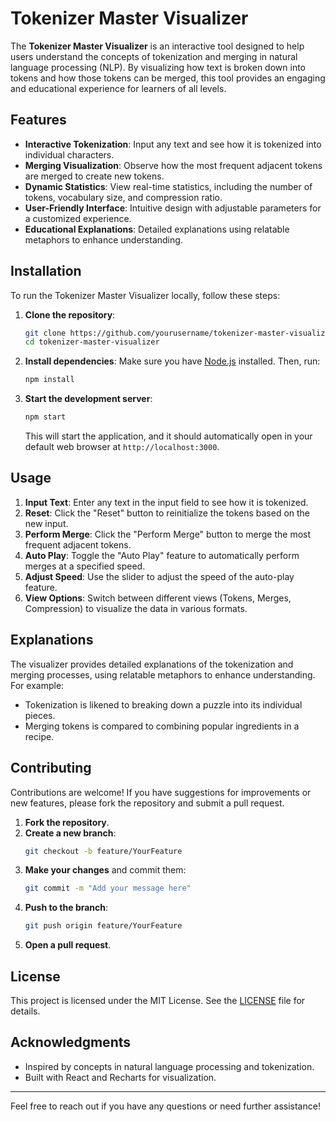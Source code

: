 # Tokenizer Master Visualizer

The **Tokenizer Master Visualizer** is an interactive tool designed to help users understand the concepts of tokenization and merging in natural language processing (NLP). By visualizing how text is broken down into tokens and how those tokens can be merged, this tool provides an engaging and educational experience for learners of all levels.

## Features

- **Interactive Tokenization**: Input any text and see how it is tokenized into individual characters.
- **Merging Visualization**: Observe how the most frequent adjacent tokens are merged to create new tokens.
- **Dynamic Statistics**: View real-time statistics, including the number of tokens, vocabulary size, and compression ratio.
- **User-Friendly Interface**: Intuitive design with adjustable parameters for a customized experience.
- **Educational Explanations**: Detailed explanations using relatable metaphors to enhance understanding.

## Installation

To run the Tokenizer Master Visualizer locally, follow these steps:

1. **Clone the repository**:
   ```bash
   git clone https://github.com/yourusername/tokenizer-master-visualizer.git
   cd tokenizer-master-visualizer
   ```

2. **Install dependencies**:
   Make sure you have [Node.js](https://nodejs.org/) installed. Then, run:
   ```bash
   npm install
   ```

3. **Start the development server**:
   ```bash
   npm start
   ```

   This will start the application, and it should automatically open in your default web browser at `http://localhost:3000`.

## Usage

1. **Input Text**: Enter any text in the input field to see how it is tokenized.
2. **Reset**: Click the "Reset" button to reinitialize the tokens based on the new input.
3. **Perform Merge**: Click the "Perform Merge" button to merge the most frequent adjacent tokens.
4. **Auto Play**: Toggle the "Auto Play" feature to automatically perform merges at a specified speed.
5. **Adjust Speed**: Use the slider to adjust the speed of the auto-play feature.
6. **View Options**: Switch between different views (Tokens, Merges, Compression) to visualize the data in various formats.

## Explanations

The visualizer provides detailed explanations of the tokenization and merging processes, using relatable metaphors to enhance understanding. For example:
- Tokenization is likened to breaking down a puzzle into its individual pieces.
- Merging tokens is compared to combining popular ingredients in a recipe.

## Contributing

Contributions are welcome! If you have suggestions for improvements or new features, please fork the repository and submit a pull request. 

1. **Fork the repository**.
2. **Create a new branch**:
   ```bash
   git checkout -b feature/YourFeature
   ```
3. **Make your changes** and commit them:
   ```bash
   git commit -m "Add your message here"
   ```
4. **Push to the branch**:
   ```bash
   git push origin feature/YourFeature
   ```
5. **Open a pull request**.

## License

This project is licensed under the MIT License. See the [LICENSE](LICENSE) file for details.

## Acknowledgments

- Inspired by concepts in natural language processing and tokenization.
- Built with React and Recharts for visualization.

---

Feel free to reach out if you have any questions or need further assistance!